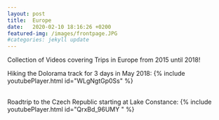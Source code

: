 ```yaml
---
layout: post
title:  Europe
date:   2020-02-10 18:16:26 +0200
featured-img: /images/frontpage.JPG
#categories: jekyll update
---
```


Collection of Videos covering Trips in Europe from 2015 until 2018!

Hiking the Dolorama track for 3 days in May 2018:
{% include youtubePlayer.html id="WLgNgtGp0Ss" %}
<br><br>

Roadtrip to the Czech Republic starting at Lake Constance:
{% include youtubePlayer.html id="QrxBd_96UMY " %}
<br><br>
